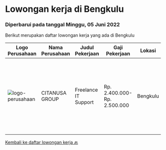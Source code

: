 
  # Lowongan kerja di Bengkulu

  ### Diperbarui pada tanggal Minggu, 05 Juni 2022

  Berikut merupakan daftar lowongan kerja yang ada di Bengkulu

  |Logo Perusahaan | Nama Perusahaan | Judul Pekerjaan | Gaji Pekerjaan | Lokasi | Deskripsi | Tanggal diunggah | Pranala |
  | -------------- | --------------- | --------------- | --------- | --------- | -------------- | ------- | ----------- |
  |![logo-perusahaan](https://image-service-cdn.seek.com.au/950062a1033401c61f75a166fce36f9781cc9e86/ee4dce1061f3f616224767ad58cb2fc751b8d2dc)|CITANUSA GROUP|Freelance IT Support|Rp. 2.400.000-Rp. 2.500.000|Bengkulu|Kualifikasi Pekerjaan Pendidikan minimal S1 Jurusan Teknik Informatika/Sistem Informasi Usia maksimal 38 tahun Memiliki pengalaman bekerja minimal 2...|Minggu, 29 Mei 2022|https://www.jobstreet.co.id/id/job/freelance-it-support-3890008?token=0~7a648301-c1ca-472e-a2e2-fc44d7275ee5&sectionRank=1&jobId=jobstreet-id-job-3890008|


  [Kembali ke daftar lowongan kerja 🔙](../README.md#daftar-lowongan-kerja)
  